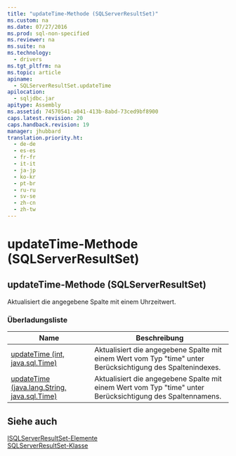 ```yaml
---
title: "updateTime-Methode (SQLServerResultSet)"
ms.custom: na
ms.date: 07/27/2016
ms.prod: sql-non-specified
ms.reviewer: na
ms.suite: na
ms.technology: 
  - drivers
ms.tgt_pltfrm: na
ms.topic: article
apiname: 
  - SQLServerResultSet.updateTime
apilocation: 
  - sqljdbc.jar
apitype: Assembly
ms.assetid: 74570541-a041-413b-8abd-73ced9bf8900
caps.latest.revision: 20
caps.handback.revision: 19
manager: jhubbard
translation.priority.ht: 
  - de-de
  - es-es
  - fr-fr
  - it-it
  - ja-jp
  - ko-kr
  - pt-br
  - ru-ru
  - sv-se
  - zh-cn
  - zh-tw
---
```

# updateTime-Methode (SQLServerResultSet)
    
## updateTime\-Methode \(SQLServerResultSet\)  
 Aktualisiert die angegebene Spalte mit einem Uhrzeitwert.  
  
### Überladungsliste  
  
|Name|Beschreibung|  
|----------|------------------|  
|[updateTime \(int, java.sql.Time\)](../content/updateTime-Method--int--java.sql.Time-.md)|Aktualisiert die angegebene Spalte mit einem Wert vom Typ "time" unter Berücksichtigung des Spaltenindexes.|  
|[updateTime \(java.lang.String, java.sql.Time\)](../content/updateTime-Method--java.lang.String--java.sql.Time-.md)|Aktualisiert die angegebene Spalte mit einem Wert vom Typ "time" unter Berücksichtigung des Spaltennamens.|  
  
## Siehe auch  
 [ISQLServerResultSet-Elemente](../content/SQLServerResultSet-Members.md)   
 [SQLServerResultSet-Klasse](../content/SQLServerResultSet-Class.md)  
  
  